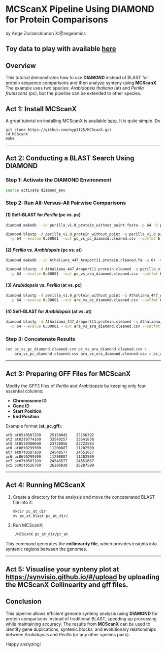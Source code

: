 
# **MCScanX Pipeline Using DIAMOND for Protein Comparisons**


by Ange Zoclanclounon X:@angeomics


## Toy data to play with available [here](https://github.com/wyp1125/MCScanX/tree/master/data)

## **Overview**
This tutorial demonstrates how to use **DIAMOND** instead of BLAST for protein sequence comparisons and then analyze synteny using **MCScanX**. The example uses two species: *Arabidopsis thaliana* (at) and *Perilla frutescens* (pc), but the pipeline can be extended to other species.

## **Act 1: Install MCScanX**
A great tutorial on installing MCScanX is available [here](https://www.youtube.com/watch?v=KMlj8CGnB2c).
It is quite simple. Do


```
git clone https://github.com/wyp1125/MCScanX.git
cd MCScanX
make
```
---

## **Act 2: Conducting a BLAST Search Using DIAMOND**

### **Step 1: Activate the DIAMOND Environment**
```bash
source activate diamond_env
```

### **Step 2: Run All-Versus-All Pairwise Comparisons**
#### **(1) Self-BLAST for *Perilla* (pc vs. pc)**
```bash
diamond makedb --in perilla_v1.0_protein_without_point.fasta -p 64 -d perilla_v1.0_protein_without_point

diamond blastp -d perilla_v1.0_protein_without_point -q perilla_v1.0_protein_without_point.fasta \
  -p 64 --evalue 0.00001 --out pc_vs_pc_diamond.cleaned.csv --outfmt 6 &> log.run.diamond.cleaned.pc_pc &
```

#### **(2) *Perilla* vs. *Arabidopsis* (pc vs. at)**
```bash
diamond makedb --in Athaliana_447_Araport11.protein.cleaned.fa -p 64 -d Athaliana_447_Araport11.protein.cleaned

diamond blastp -d Athaliana_447_Araport11.protein.cleaned -q perilla_v1.0_protein_without_point.fasta \
  -p 64 --evalue 0.00001 --out pc_vs_ara_diamond.cleaned.csv --outfmt 6 &> log.run.diamond.cleaned.pc_ara &
```

#### **(3) *Arabidopsis* vs. *Perilla* (at vs. pc)**
```bash
diamond blastp -d perilla_v1.0_protein_without_point -q Athaliana_447_Araport11.protein.cleaned.fa \
  -p 64 --evalue 0.00001 --out ara_vs_pc_diamond.cleaned.csv --outfmt 6 &> log.run.diamond.cleaned.ara_pc &
```

#### **(4) Self-BLAST for *Arabidopsis* (at vs. at)**
```bash
diamond blastp -d Athaliana_447_Araport11.protein.cleaned -q Athaliana_447_Araport11.protein.cleaned.fa \
  -p 64 --evalue 0.00001 --out ara_vs_ara_diamond.cleaned.csv --outfmt 6 &> log.run.diamond.cleaned.ara_ara &
```

### **Step 3: Concatenate Results**
```bash
cat pc_vs_pc_diamond.cleaned.csv pc_vs_ara_diamond.cleaned.csv \
    ara_vs_pc_diamond.cleaned.csv ara_vs_ara_diamond.cleaned.csv > pc_at.blast
```

---

## **Act 3: Preparing GFF Files for MCScanX**
Modify the GFF3 files of *Perilla* and *Arabidopsis* by keeping only four essential columns:
- **Chromosome ID**
- **Gene ID**
- **Start Position**
- **End Position**

Example format (**at_pc.gff**):
```
at5	at05t0507200	25150045	25150392
at2	at02t0774100	33540257	33541838
at5	at05t0480600	23720056	23723583
at6	at06t0299300	11200887	11202509
at7	at07t0587100	24548577	24551667
pc6	pc06t0299300	11200887	11202509
pc7	pc07t0587100	24548577	24551667
pc5	pc05t0526700	26286838	26287599
```

---

## **Act 4: Running MCScanX**
1. Create a directory for the analysis and move the concatenated BLAST file into it:
   ```bash
   mkdir pc_at_dir
   mv pc_at.blast pc_at_dir/
   ```

2. Run MCScanX:
   ```bash
   ./MCScanX pc_at_dir/pc_at
   ```

This command generates the **collinearity file**, which provides insights into syntenic regions between the genomes.

---


## Act 5: Visualise your synteny plot at https://synvisio.github.io/#/upload by uploading the MCScanX Collinearity and gff files.

## **Conclusion**
This pipeline allows efficient genome synteny analysis using **DIAMOND** for protein comparisons instead of traditional BLAST, speeding up processing while maintaining accuracy. The results from **MCScanX** can be used to identify gene duplications, syntenic blocks, and evolutionary relationships between *Arabidopsis* and *Perilla* (or any other species pairs).

Happy analyzing!


